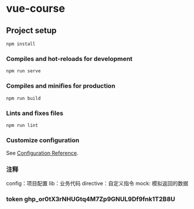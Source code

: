# vue-course

## Project setup
```
npm install
```

### Compiles and hot-reloads for development
```
npm run serve
```

### Compiles and minifies for production
```
npm run build
```

### Lints and fixes files
```
npm run lint
```

### Customize configuration
See [Configuration Reference](https://cli.vuejs.org/config/).


### 注释

config：项目配置
lib：业务代码
directive：自定义指令
mock: 模拟返回的数据

### token 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
